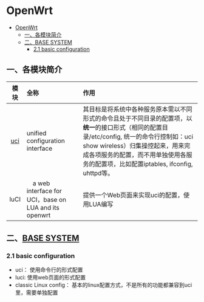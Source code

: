 # OpenWrt

- [OpenWrt](#openwrt)
  - [一、各模块简介](#一各模块简介)
  - [二、BASE SYSTEM](#二base-system)
    - [2.1 basic configuration](#21-basic-configuration)

## 一、各模块简介

模块|全称|作用
|:-:|:-|:-|
[uci](https://openwrt.org/docs/guide-user/base-system/uci)| unified configuration interface| 其目标是将系统中各种服务原本需以不同形式的命令且处于不同目录的配置项，以**统一**的接口形式（相同的配置目录/etc/config, 统一的命令行控制如：uci show wireless）归集操控起来，用来完成各项服务的配置，而不用单独使用各服务的配置项，比如配置iptables, ifconfig, uhttpd等。
luCI |　a web interface for UCI，base on LUA and its openwrt | 提供一个Web页面来实现uci的配置，使用LUA编写

## 二、[BASE SYSTEM](https://openwrt.org/docs/guide-user/base-system/start)

### 2.1 basic configuration

- uci： 使用命令行的形式配置
- luci: 使用web页面的形式配置
- classic Linux config： 基本的linux配置方式，不是所有的功能都兼容到uci里，需要单独配置
  
